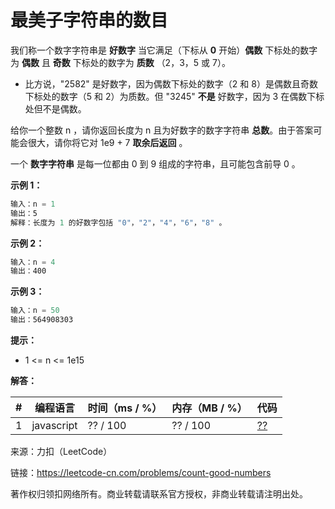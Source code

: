 # 最美子字符串的数目

我们称一个数字字符串是 **好数字** 当它满足（下标从 **0** 开始）**偶数** 下标处的数字为 **偶数** 且 **奇数** 下标处的数字为 **质数** （2，3，5 或 7）。

- 比方说，"2582" 是好数字，因为偶数下标处的数字（2 和 8）是偶数且奇数下标处的数字（5 和 2）为质数。但 "3245" **不是** 好数字，因为 3 在偶数下标处但不是偶数。

给你一个整数 n ，请你返回长度为 n 且为好数字的数字字符串 **总数**。由于答案可能会很大，请你将它对 1e9 + 7 **取余后返回** 。

一个 **数字字符串** 是每一位都由 0 到 9 组成的字符串，且可能包含前导 0 。

**示例 1：**

``` javascript
输入：n = 1
输出：5
解释：长度为 1 的好数字包括 "0"，"2"，"4"，"6"，"8" 。
```

**示例 2：**

``` javascript
输入：n = 4
输出：400
```

**示例 3：**

``` javascript
输入：n = 50
输出：564908303
```

**提示：**

- 1 <= n <= 1e15

**解答：**

**#**|**编程语言**|**时间（ms / %）**|**内存（MB / %）**|**代码**
--|--|--|--|--
1|javascript|?? / 100|?? / 100|[??](./javascript/ac_v1.js)

来源：力扣（LeetCode）

链接：https://leetcode-cn.com/problems/count-good-numbers

著作权归领扣网络所有。商业转载请联系官方授权，非商业转载请注明出处。
